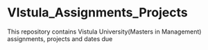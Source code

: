 # VIstula_Assignments_Projects
This repository contains Vistula University(Masters in Management) assignments, projects and dates due 
